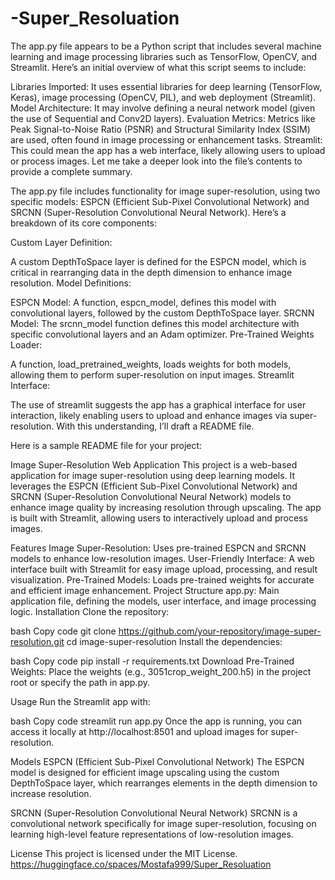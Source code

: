 # -Super_Resoluation
The app.py file appears to be a Python script that includes several machine learning and image processing libraries such as TensorFlow, OpenCV, and Streamlit. Here’s an initial overview of what this script seems to include:

Libraries Imported: It uses essential libraries for deep learning (TensorFlow, Keras), image processing (OpenCV, PIL), and web deployment (Streamlit).
Model Architecture: It may involve defining a neural network model (given the use of Sequential and Conv2D layers).
Evaluation Metrics: Metrics like Peak Signal-to-Noise Ratio (PSNR) and Structural Similarity Index (SSIM) are used, often found in image processing or enhancement tasks.
Streamlit: This could mean the app has a web interface, likely allowing users to upload or process images.
Let me take a deeper look into the file’s contents to provide a complete summary. ​​

The app.py file includes functionality for image super-resolution, using two specific models: ESPCN (Efficient Sub-Pixel Convolutional Network) and SRCNN (Super-Resolution Convolutional Neural Network). Here’s a breakdown of its core components:

Custom Layer Definition:

A custom DepthToSpace layer is defined for the ESPCN model, which is critical in rearranging data in the depth dimension to enhance image resolution.
Model Definitions:

ESPCN Model: A function, espcn_model, defines this model with convolutional layers, followed by the custom DepthToSpace layer.
SRCNN Model: The srcnn_model function defines this model architecture with specific convolutional layers and an Adam optimizer.
Pre-Trained Weights Loader:

A function, load_pretrained_weights, loads weights for both models, allowing them to perform super-resolution on input images.
Streamlit Interface:

The use of streamlit suggests the app has a graphical interface for user interaction, likely enabling users to upload and enhance images via super-resolution.
With this understanding, I’ll draft a README file. ​​

Here is a sample README file for your project:

Image Super-Resolution Web Application
This project is a web-based application for image super-resolution using deep learning models. It leverages the ESPCN (Efficient Sub-Pixel Convolutional Network) and SRCNN (Super-Resolution Convolutional Neural Network) models to enhance image quality by increasing resolution through upscaling. The app is built with Streamlit, allowing users to interactively upload and process images.

Features
Image Super-Resolution: Uses pre-trained ESPCN and SRCNN models to enhance low-resolution images.
User-Friendly Interface: A web interface built with Streamlit for easy image upload, processing, and result visualization.
Pre-Trained Models: Loads pre-trained weights for accurate and efficient image enhancement.
Project Structure
app.py: Main application file, defining the models, user interface, and image processing logic.
Installation
Clone the repository:

bash
Copy code
git clone https://github.com/your-repository/image-super-resolution.git
cd image-super-resolution
Install the dependencies:

bash
Copy code
pip install -r requirements.txt
Download Pre-Trained Weights: Place the weights (e.g., 3051crop_weight_200.h5) in the project root or specify the path in app.py.

Usage
Run the Streamlit app with:

bash
Copy code
streamlit run app.py
Once the app is running, you can access it locally at http://localhost:8501 and upload images for super-resolution.

Models
ESPCN (Efficient Sub-Pixel Convolutional Network)
The ESPCN model is designed for efficient image upscaling using the custom DepthToSpace layer, which rearranges elements in the depth dimension to increase resolution.

SRCNN (Super-Resolution Convolutional Neural Network)
SRCNN is a convolutional network specifically for image super-resolution, focusing on learning high-level feature representations of low-resolution images.

License
This project is licensed under the MIT License.
https://huggingface.co/spaces/Mostafa999/Super_Resoluation
